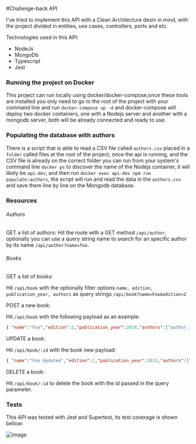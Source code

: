 #Challenge-back API

I've tried to implement this API with a Clean Architecture desin in mind, with the project divided in entities, use cases, controllers, ports and etc.

Technologies used in this API:
- NodeJs
- MongoDb
- Typescript
- Jest


### Running the project on Docker
This project can run locally using docker/docker-compose,once these tools are installed  you only need to go to the root of the project with your command line and run `docker-compose up -d` and docker-compose will deploy two docker containers, one with a Nodejs server and another with a mongodb server, both will be already connected and ready to use.

### Populating the database with authors

There is a script that is able to read a CSV file called `authors.csv` placed in a `folder` called files at the root of the project, once the api is running, and the CSV file is already on the correct folder you can run from your system's command line `docker ps` to discover the name of the Nodejs container, it will likely be `api-dev`, and then run `docker exec api-dev npm run populate:authors`, the script will run and read the data in the `authors.csv` and save them line by line on the Mongodb database.

### Resources

###### Authors

GET a list of authors:
 Hit the route  with a GET method `/api/author`, optionally you can use a query string name to search for an specific author by its name `/api/author?name=foo`.

###### Books

GET a list of books:

Hit `/api/book` with the optionally filter options `name, edition, publication_year, authors` as query strings `/api/book?name=Foo&edition=2`

POST a new book:

Hit  `/api/book` with the following payload as an example:
>
```json
{ "name":"Foo","edition":1,"publication_year":2010,"authors":["author_id"]}
```

UPDATE a book:

Hit `/api/book/:id` with the book new payload: 
>
```json
{ "name":"Foo Updated","edition":1,"publication_year":2015,"authors":["author_id"]}
```

DELETE a book:

Hit `/api/book/:id` to delete the book with the id passed in the query parameter.


### Tests

This API was tested with Jest and Supertest, its test coverage is shown bellow:

![image](https://user-images.githubusercontent.com/13973149/128277041-cefe1b05-ef61-4834-97b7-602b19b78cae.png)
